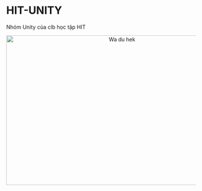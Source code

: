 # HIT-UNITY
Nhóm Unity của clb học tập HIT
<div align="center">
	<img src="https://user-images.githubusercontent.com/52252046/104692531-bcab6180-573a-11eb-98da-034f75882361.gif" height="400" width="600" alt="Wa du hek">
</div>
